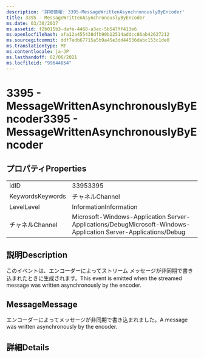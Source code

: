 ```yaml
---
description: '詳細情報: 3395-MessageWrittenAsynchronouslyByEncoder'
title: 3395 - MessageWrittenAsynchronouslyByEncoder
ms.date: 03/30/2017
ms.assetid: f2b015b3-dafe-4468-a3ac-5b547ff413e6
ms.openlocfilehash: afa12a455438dfb90b12514addcc86ab42627212
ms.sourcegitcommit: ddf7edb67715a5b9a45e3dd44536dabc153c1de0
ms.translationtype: MT
ms.contentlocale: ja-JP
ms.lasthandoff: 02/06/2021
ms.locfileid: "99644854"
---
```

# <a name="3395---messagewrittenasynchronouslybyencoder"></a><span data-ttu-id="dca38-103">3395 - MessageWrittenAsynchronouslyByEncoder</span><span class="sxs-lookup"><span data-stu-id="dca38-103">3395 - MessageWrittenAsynchronouslyByEncoder</span></span>

## <a name="properties"></a><span data-ttu-id="dca38-104">プロパティ</span><span class="sxs-lookup"><span data-stu-id="dca38-104">Properties</span></span>  
  
|||  
|-|-|  
|<span data-ttu-id="dca38-105">id</span><span class="sxs-lookup"><span data-stu-id="dca38-105">ID</span></span>|<span data-ttu-id="dca38-106">3395</span><span class="sxs-lookup"><span data-stu-id="dca38-106">3395</span></span>|  
|<span data-ttu-id="dca38-107">Keywords</span><span class="sxs-lookup"><span data-stu-id="dca38-107">Keywords</span></span>|<span data-ttu-id="dca38-108">チャネル</span><span class="sxs-lookup"><span data-stu-id="dca38-108">Channel</span></span>|  
|<span data-ttu-id="dca38-109">Level</span><span class="sxs-lookup"><span data-stu-id="dca38-109">Level</span></span>|<span data-ttu-id="dca38-110">Information</span><span class="sxs-lookup"><span data-stu-id="dca38-110">Information</span></span>|  
|<span data-ttu-id="dca38-111">チャネル</span><span class="sxs-lookup"><span data-stu-id="dca38-111">Channel</span></span>|<span data-ttu-id="dca38-112">Microsoft-Windows-Application Server-Applications/Debug</span><span class="sxs-lookup"><span data-stu-id="dca38-112">Microsoft-Windows-Application Server-Applications/Debug</span></span>|  
  
## <a name="description"></a><span data-ttu-id="dca38-113">説明</span><span class="sxs-lookup"><span data-stu-id="dca38-113">Description</span></span>  

 <span data-ttu-id="dca38-114">このイベントは、エンコーダーによってストリーム メッセージが非同期で書き込まれたときに生成されます。</span><span class="sxs-lookup"><span data-stu-id="dca38-114">This event is emitted when the streamed message was written asynchronously by the encoder.</span></span>  
  
## <a name="message"></a><span data-ttu-id="dca38-115">Message</span><span class="sxs-lookup"><span data-stu-id="dca38-115">Message</span></span>  

 <span data-ttu-id="dca38-116">エンコーダーによってメッセージが非同期で書き込まれました。</span><span class="sxs-lookup"><span data-stu-id="dca38-116">A message was written asynchronously by the encoder.</span></span>  
  
## <a name="details"></a><span data-ttu-id="dca38-117">詳細</span><span class="sxs-lookup"><span data-stu-id="dca38-117">Details</span></span>
